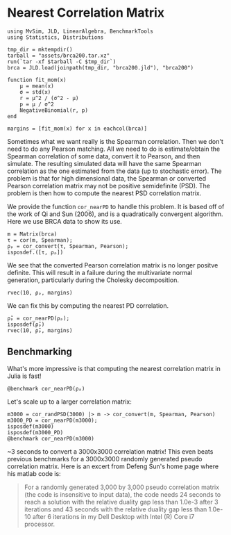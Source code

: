 # Nearest Correlation Matrix

```@setup ncm
using MvSim, JLD, LinearAlgebra, BenchmarkTools
using Statistics, Distributions

tmp_dir = mktempdir()
tarball = "assets/brca200.tar.xz"
run(`tar -xf $tarball -C $tmp_dir`)
brca = JLD.load(joinpath(tmp_dir, "brca200.jld"), "brca200")

function fit_mom(x)
    μ = mean(x)
    σ = std(x)
    r = μ^2 / (σ^2 - μ)
    p = μ / σ^2
    NegativeBinomial(r, p)
end

margins = [fit_mom(x) for x in eachcol(brca)]
```

Sometimes what we want really is the Spearman correlation. Then we don't need to do any Pearson matching. All we need to do is estimate/obtain the Spearman correlation of some data, convert it to Pearson, and then simulate. The resulting simulated data will have the same Spearman correlation as the one estimated from the data (up to stochastic error). The problem is that for high dimensional data, the Spearman or converted Pearson correlation matrix may not be positive semidefinite (PSD). The problem is then how to compute the nearest PSD correlation matrix.

We provide the function `cor_nearPD` to handle this problem. It is based off of the work of Qi and Sun (2006), and is a quadratically convergent algorithm. Here we use BRCA data to show its use.

```@repl ncm
m = Matrix(brca)
τ = cor(m, Spearman);
ρₚ = cor_convert(τ, Spearman, Pearson);
isposdef.([τ, ρₚ])
```

We see that the converted Pearson correlation matrix is no longer positve definite. This will result in a failure during the multivariate normal generation, particularly during the Cholesky decomposition.

```@repl ncm
rvec(10, ρₚ, margins)
```

We can fix this by computing the nearest PD correlation.

```@repl ncm
ρ̃ₚ = cor_nearPD(ρₚ); 
isposdef(ρ̃ₚ)
rvec(10, ρ̃ₚ, margins)
```

## Benchmarking

What's more impressive is that computing the nearest correlation matrix in Julia is fast!


```@repl ncm
@benchmark cor_nearPD(ρₚ)
```

Let's scale up to a larger correlation matrix:

```@repl ncm
m3000 = cor_randPSD(3000) |> m -> cor_convert(m, Spearman, Pearson)
m3000_PD = cor_nearPD(m3000);
isposdef(m3000)
isposdef(m3000_PD)
@benchmark cor_nearPD(m3000)
```

~3 seconds to convert a 3000x3000 correlation matrix! This even beats previous benchmarks for a 3000x3000 randomly generated pseudo correlation matrix. Here is an excert from Defeng Sun's home page where his matlab code is:

> For a randomly generated  3,000 by 3,000 pseudo correlation matrix (the code is insensitive to input data), the code needs 24 seconds to reach a solution with the relative duality gap less than 1.0e-3 after 3 iterations and 43 seconds  with the relative duality gap less than 1.0e-10 after 6 iterations in my Dell Desktop with Intel (R) Core i7 processor.
